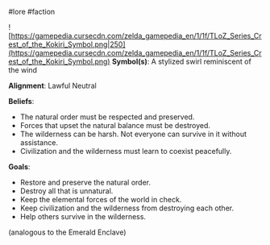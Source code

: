 #lore #faction

![https://gamepedia.cursecdn.com/zelda_gamepedia_en/1/1f/TLoZ_Series_Crest_of_the_Kokiri_Symbol.png|250](https://gamepedia.cursecdn.com/zelda_gamepedia_en/1/1f/TLoZ_Series_Crest_of_the_Kokiri_Symbol.png)
**Symbol(s)**: A stylized swirl reminiscent of the wind

**Alignment**: Lawful Neutral

**Beliefs**:
- The natural order must be respected and preserved.
- Forces that upset the natural balance must be destroyed.
- The wilderness can be harsh. Not everyone can survive in it without assistance.
- Civilization and the wilderness must learn to coexist peacefully.

**Goals**:
 - Restore and preserve the natural order.
 - Destroy all that is unnatural.
 - Keep the elemental forces of the world in check.
 - Keep civilization and the wilderness from destroying each other.
 - Help others survive in the wilderness.

(analogous to the Emerald Enclave)
